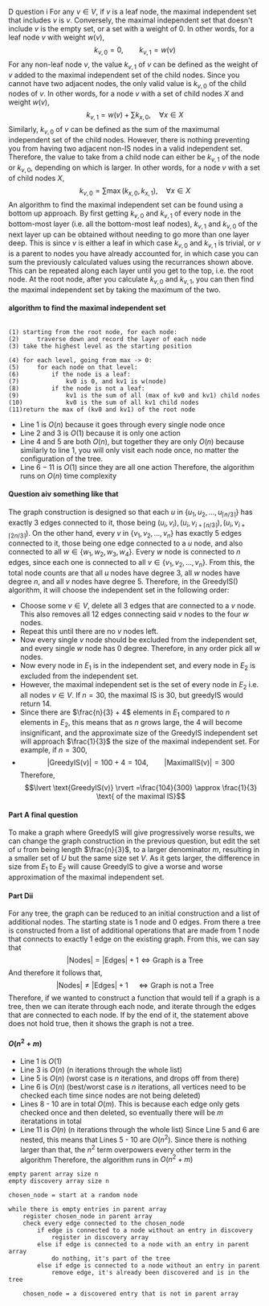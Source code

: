 D question i
For any $v\in V$, if $v$ is a leaf node, the maximal independent set that includes $v$ is $v$. Conversely, the maximal independent set that doesn't include $v$ is the empty set, or a set with a weight of $0$.
In other words, for a leaf node $v$ with weight $w(v)$,
$$k_{v,0}=0,\qquad k_{v,1}=w(v)$$
For any non-leaf node $v$, the value $k_{v,1}$ of $v$ can be defined as the weight of $v$ added to the maximal independent set of the child nodes. Since you cannot have two adjacent nodes, the only valid value is $k_{v,0}$ of the child nodes of $v$.
In other words, for a node $v$ with a set of child nodes $X$ and weight $w(v)$,
$$k_{v,1} = w(v) +\sum k_{x,0},\quad \forall x\in X$$
Similarly, $k_{v,0}$ of $v$ can be defined as the sum of the maximumal independent set of the child nodes. However, there is nothing preventing you from having two adjacent non-IS nodes in a valid independent set. Therefore, the value to take from a child node can either be $k_{v,1}$ of the node or $k_{v,0}$, depending on which is larger. 
In other words, for a node $v$ with a set of child nodes $X$,
$$k_{v,0} = \sum \max{(k_{x,0},\,k_{x,1})},\quad\forall x\in X$$
An algorithm to find the maximal independent set can be found using a bottom up approach. By first getting $k_{v,0}$ and $k_{v,1}$ of every node in the bottom-most layer (i.e. all the bottom-most leaf nodes), $k_{v,1}$ and $k_{v,0}$ of the next layer up can be obtained without needing to go more than one layer deep. This is since $v$ is either a leaf in which case $k_{v,0}$ and $k_{v,1}$ is trivial, or $v$ is a parent to nodes you have already accounted for, in which case you can sum the previously calculated values using the recurrances shown above. This can be repeated along each layer until you get to the top, i.e. the root node.
At the root node, after you calculate $k_{v,0}$ and $k_{v,1}$, you can then find the maximal independent set by taking the maximum of the two.

#### algorithm to find the maximal independent set
```

(1) starting from the root node, for each node:
(2)		traverse down and record the layer of each node
(3)	take the highest level as the starting position

(4)	for each level, going from max -> 0:
(5)		for each node on that level:
(6)			if the node is a leaf:
(7)				kv0 is 0, and kv1 is w(node)
(8)			if the node is not a leaf:
(9)				kv1 is the sum of all (max of kv0 and kv1) child nodes
(10)			kv0 is the sum of all kv1 child nodes
(11)return the max of (kv0 and kv1) of the root node
```
- Line $1$ is $O(n)$ because it goes through every single node once
- Line 2 and 3 is $O(1)$ because it is only one action
- Line $4$ and $5$ are both $O(n)$, but together they are only $O(n)$ because similarly to line $1$, you will only visit each node once, no matter the configuration of the tree.
- Line $6-11$ is $O(1)$ since they are all one action
Therefore, the algorithm runs on $O(n)$ time complexity



#### Question aiv something like that
The graph construction is designed so that each $u$ in $\{u_{1},u_{2},\dots,u_{\lceil n/3 \rceil}\}$ has exactly $3$ edges connected to it, those being $(u_{i},v_{i}), (u_{i},v_{i + \lceil n/3 \rceil}), (u_{i},v_{i + \lceil 2n/3 \rceil})$. On the other hand, every $v$ in $\{v_{1},v_{2},\dots,v_{n}\}$ has exactly $5$ edges connected to it, those being one edge connected to a $u$ node, and also connected to all $w\in \{w_{1},w_{2},w_{3},w_{4}\}$. Every $w$ node is connected to $n$ edges, since each one is connected to all $v\in\{v_{1},v_{2},\dots,v_{n}\}$.
From this, the total node counts are that all $u$ nodes have degree $3$, all $w$ nodes have degree $n$, and all $v$ nodes have degree $5$. Therefore, in the GreedyIS() algorithm, it will choose the independent set in the following order:
- Choose some $v\in V$, delete all $3$ edges that are connected to a $v$ node. This also removes all $12$ edges connecting said $v$ nodes to the four $w$ nodes.
- Repeat this until there are no $v$ nodes left.
- Now every single $v$ node should be excluded from the independent set, and every single $w$ node has $0$ degree. Therefore, in any order pick all $w$ nodes.
- Now every node in $E_{1}$ is in the independent set, and every node in $E_{2}$ is excluded from the independent set.
- However, the maximal independent set is the set of every node in $E_{2}$ i.e. all nodes $v\in V$. If $n=30$, the maximal IS is $30$, but greedyIS would return $14$.
- Since there are $\frac{n}{3} + 4$ elements in $E_{1}$ compared to $n$ elements in $E_{2}$, this means that as $n$ grows large, the $4$ will become insignificant, and the approximate size of the GreedyIS independent set will approach $\frac{1}{3}$ the size of the maximal independent set. For example, if $n=300$,
- $$\lvert \text{GreedyIS(v)} \rvert =100 + 4=104,\qquad \lvert \text{MaximalIS(v)} \rvert =300$$
Therefore,
$$\lvert \text{GreedyIS(v)} \rvert =\frac{104}{300} \approx \frac{1}{3} \text{ of the maximal IS}$$

#### Part A final question
To make a graph where GreedyIS will give progressively worse results, we can change the graph construction in the previous question, but edit the set of $u$ from being length $\frac{n}{3}$, to a larger denominator $m$, resulting in a smaller set of $U$ but the same size set $V$. As it gets larger, the difference in size from $E_{1}$ to $E_{2}$ will cause GreedyIS to give a worse and worse approximation of the maximal independent set.

#### Part Dii
For any tree, the graph can be reduced to an initial construction and a list of additional nodes. The starting state is $1$ node and $0$ edges. From there a tree is constructed from a list of additional operations that are made from $1$ node that connects to exactly $1$ edge on the existing graph. From this, we can say that
$$\lvert \text{Nodes} \rvert = \lvert \text{Edges} \rvert + 1 \iff \text{Graph is a Tree}$$
And therefore it follows that,
$$\lvert \text{Nodes} \rvert \ne \lvert \text{Edges} \rvert + 1\quad \iff \text{Graph is not a Tree}$$
Therefore, if we wanted to construct a function that would tell if a graph is a tree, then we can iterate through each node, and iterate through the edges that are connected to each node. If by the end of it, the statement above does not hold true, then it shows the graph is not a tree.


#### $O(n^{2}+m)$
- Line 1 is $O(1)$
- Line 3 is $O(n)$ (n iterations through the whole list)
- Line 5 is $O(n)$ (worst case is $n$ iterations, and drops off from there)
- Line 6 is $O(n)$ (best/worst case is $n$ iterations, all vertices need to be checked each time since nodes are not being deleted)
- Lines 8 - 10 are in total $O(m)$. This is because each edge only gets checked once and then deleted, so eventually there will be $m$ iteratations in total
- Line 11 is $O(n)$ (n iterations through the whole list)
Since Line 5 and 6 are nested, this means that Lines 5 - 10 are $O(n^{2})$. Since there is nothing larger than that, the $n^{2}$ term overpowers every other term in the algorithm
Therefore, the algorithm runs in $O(n^{2}+m)$






```
empty parent array size n
empty discovery array size n

chosen_node = start at a random node

while there is empty entries in parent array
	register chosen_node in parent array
	check every edge connected to the chosen_node
		if edge is connected to a node without an entry in discovery
			register in discovery array
		else if edge is connected to a node with an entry in parent array
			do nothing, it's part of the tree
		else if edge is connected to a node without an entry in parent
			remove edge, it's already been discovered and is in the tree
		
	chosen_node = a discovered entry that is not in parent array
```
